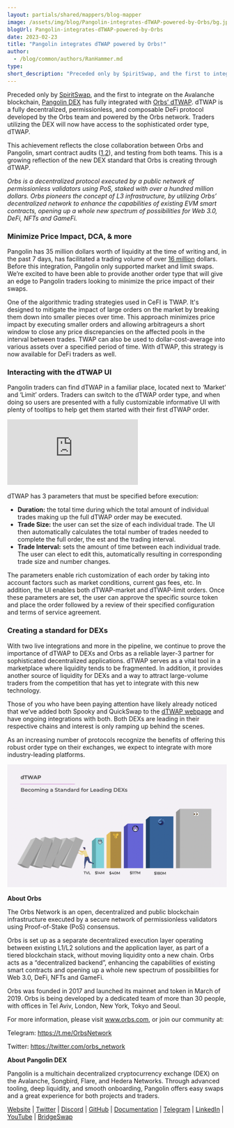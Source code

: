 ```yaml
---
layout: partials/shared/mappers/blog-mapper
image: /assets/img/blog/Pangolin-integrates-dTWAP-powered-by-Orbs/bg.jpg
blogUrl: Pangolin-integrates-dTWAP-powered-by-Orbs
date: 2023-02-23
title: "Pangolin integrates dTWAP powered by Orbs!"
author:
  - /blog/common/authors/RanHammer.md
type:
short_description: "Preceded only by SpiritSwap, and the first to integrate on the Avalanche blockchain, Pangolin DEX has fully integrated with Orbs’ dTWAP. dTWAP is a fully decentralized, permissionless, and composable DeFi protocol developed by the Orbs team and powered by the Orbs network. Traders utilizing the DEX will now have access to the sophisticated order type, dTWAP."
---
```


Preceded only by [SpiritSwap](https://www.orbs.com/SpiritSwap-Integrates-dTWAP-Order-Powered-by-Orbs/), and the first to integrate on the Avalanche blockchain, [Pangolin DEX](https://app.pangolin.exchange/#/dashboard) has fully integrated with [Orbs’ dTWAP](https://www.orbs.com/Introducing-TWAP-for-DEXs/). dTWAP is a fully decentralized, permissionless, and composable DeFi protocol developed by the Orbs team and powered by the Orbs network. Traders utilizing the DEX will now have access to the sophisticated order type, dTWAP.

This achievement reflects the close collaboration between Orbs and Pangolin, smart contract audits ([1](https://drive.google.com/file/d/1xUZN5RrNvszaPDJuJjfeG3ig14Vo2aaE/view),[2](https://drive.google.com/file/d/1ASt3_mWwtQ0IfKqBHebnj_KGJWntaNJs/view)), and testing from both teams. This is a growing reflection of the new DEX standard that Orbs is creating through dTWAP. 

_Orbs is a decentralized protocol executed by a public network of permissionless validators using PoS, staked with over a hundred million dollars. Orbs pioneers the concept of L3 infrastructure, by utilizing Orbs’ decentralized network to enhance the capabilities of existing EVM smart contracts, opening up a whole new spectrum of possibilities for Web 3.0, DeFi, NFTs and GameFi._

### Minimize Price Impact, DCA, & more 

Pangolin has 35 million dollars worth of liquidity at the time of writing and, in the past 7 days, has facilitated a trading volume of over [16 million](https://defillama.com/dexs/pangolin) dollars. Before this integration, Pangolin only supported market and limit swaps. We’re excited to have been able to provide another order type that will give an edge to Pangolin traders looking to minimize the price impact of their swaps. 

One of the algorithmic trading strategies used in CeFI is TWAP. It's designed to mitigate the impact of large orders on the market by breaking them down into smaller pieces over time. This approach minimizes price impact by executing smaller orders and allowing arbitrageurs a short window to close any price discrepancies on the affected pools in the interval between trades. TWAP can also be used to dollar-cost-average into various assets over a specified period of time. With dTWAP, this strategy is now available for DeFi traders as well. 

### Interacting with the dTWAP UI

Pangolin traders can find dTWAP in a familiar place, located next to ‘Market’ and ‘Limit’ orders. Traders can switch to the dTWAP order type, and when doing so users are presented with a fully customizable informative UI with plenty of tooltips to help get them started with their first dTWAP order. 


<iframe src="https://www.youtube.com/embed/KFug9b9h5DU" title="How to Use the TWAP order on Pangolin DEX" frameborder="0" allow="accelerometer; autoplay; clipboard-write; encrypted-media; gyroscope; picture-in-picture; web-share" allowfullscreen></iframe>

dTWAP has 3 parameters that must be specified before execution: 

- **Duration:** the total time during which the total amount of individual trades making up the full dTWAP order may be executed. 
- **Trade Size:** the user can set the size of each individual trade. The UI then automatically calculates the total number of trades needed to complete the full order, the est and the trading interval. 
- **Trade Interval:** sets the amount of time between each individual trade. The user can elect to edit this, automatically resulting in corresponding trade size and number changes.

The parameters enable rich customization of each order by taking into account factors such as market conditions, current gas fees, etc. In addition, the UI enables both dTWAP-market and dTWAP-limit orders. Once these parameters are set, the user can approve the specific source token and place the order followed by a review of their specified configuration and terms of service agreement. 

### Creating a standard for DEXs

With two live integrations and more in the pipeline, we continue to prove the importance of dTWAP to DEXs and Orbs as a reliable layer-3 partner for sophisticated decentralized applications. dTWAP serves as a vital tool in a marketplace where liquidity tends to be fragmented. In addition, it provides another source of liquidity for DEXs and a way to attract large-volume traders from the competition that has yet to integrate with this new technology. 

Those of you who have been paying attention have likely already noticed that we’ve added both Spooky and QuickSwap to the [dTWAP webpage](https://www.orbs.com/dtwap/) and have ongoing integrations with both. Both DEXs are leading in their respective chains and interest is only ramping up behind the scenes. 

As an increasing number of protocols recognize the benefits of offering this robust order type on their exchanges, we expect to integrate with more industry-leading platforms.


![DEXs](/assets/img/blog/Pangolin-integrates-dTWAP-powered-by-Orbs/image1.png)



<div class='line-separator'> </div>


**About Orbs**

The Orbs Network is an open, decentralized and public blockchain infrastructure executed by a secure network of permissionless validators using Proof-of-Stake (PoS) consensus. 

Orbs is set up as a separate decentralized execution layer operating between existing L1/L2 solutions and the application layer, as part of a tiered blockchain stack, without moving liquidity onto a new chain. Orbs acts as a “decentralized backend”, enhancing the capabilities of existing smart contracts and opening up a whole new spectrum of possibilities for Web 3.0, DeFi, NFTs and GameFi. 

Orbs was founded in 2017 and launched its mainnet and token in March of 2019. Orbs is being developed by a dedicated team of more than 30 people, with offices in Tel Aviv, London, New York, Tokyo and Seoul. 

For more information, please visit www.orbs.com, or join our community at: 

Telegram: https://t.me/OrbsNetwork 

Twitter: https://twitter.com/orbs_network 

<div class='line-separator'> </div>


**About Pangolin DEX**

Pangolin is a multichain decentralized cryptocurrency exchange (DEX) on the Avalanche, Songbird, Flare, and Hedera Networks. Through advanced tooling, deep liquidity, and smooth onboarding, Pangolin offers easy swaps and a great experience for both projects and traders.

[Website](https://pangolin.exchange/) | [Twitter](https://twitter.com/pangolindex) | [Discord](https://discord.com/invite/PARrDYYbfw) | [GitHub](https://github.com/pangolindex) | [Documentation](https://pangolin.exchange/litepaper) | [Telegram](https://t.me/pangolindexV2) | [LinkedIn](https://www.linkedin.com/company/74288656/admin/) | [YouTube](https://www.youtube.com/channel/UClJJTG4FRL4z3AOf-ZWXZLw) | [BridgeSwap](https://app.pangolin.exchange/#/bridge)






